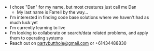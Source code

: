 - I chose "Dan" for my name, but most creatures just call me Dan
  - My last name is Farrell by the way...
- I'm interested in finding code base solutions where we haven't had
  as much luck yet
- I'm currently learning to live
- I'm looking to collaborate on search/data related problems, and
  apply them to operating systems
- Reach out on partybutthole@gmail.com or +61434488830

<!---
danbutthole/danbutthole is a ✨ special ✨ repository because its `README.md` (this file) appears on your GitHub profile.
You can click the Preview link to take a look at your changes.
--->
